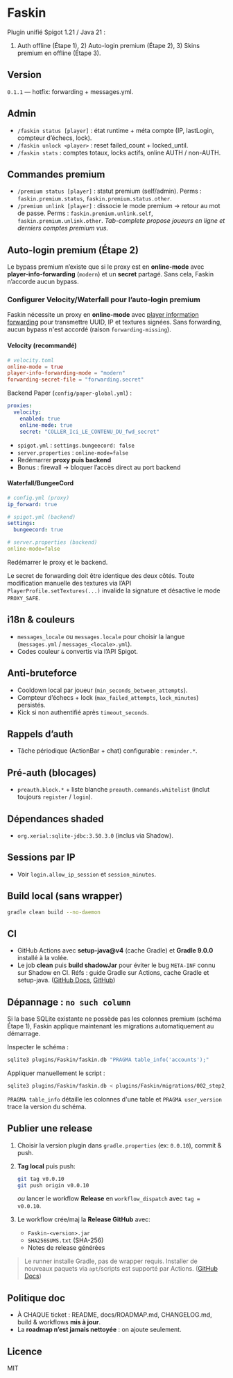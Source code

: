 # Faskin

Plugin unifié Spigot 1.21 / Java 21 :
1) Auth offline (Étape 1), 2) Auto-login premium (Étape 2), 3) Skins premium en offline (Étape 3).

## Version
`0.1.1` — hotfix: forwarding + messages.yml.

## Admin
- `/faskin status [player]` : état runtime + méta compte (IP, lastLogin, compteur d’échecs, lock).
- `/faskin unlock <player>` : reset failed_count + locked_until.
- `/faskin stats` : comptes totaux, locks actifs, online AUTH / non-AUTH.

## Commandes premium
- `/premium status [player]` : statut premium (self/admin). Perms : `faskin.premium.status`, `faskin.premium.status.other`.
- `/premium unlink [player]` : dissocie le mode premium → retour au mot de passe. Perms : `faskin.premium.unlink.self`, `faskin.premium.unlink.other`.
  *Tab-complete propose joueurs en ligne et derniers comptes premium vus.*

## Auto-login premium (Étape 2)
Le bypass premium n’existe que si le proxy est en **online-mode** avec **player-info-forwarding** (`modern`) et un **secret** partagé. Sans cela, Faskin n’accorde aucun bypass.

### Configurer Velocity/Waterfall pour l’auto-login premium
Faskin nécessite un proxy en **online-mode** avec [player information forwarding](https://docs.papermc.io/velocity/player-information-forwarding/) pour transmettre UUID, IP et textures signées. Sans forwarding, aucun bypass n'est accordé (raison `forwarding-missing`).

#### Velocity (recommandé)

```toml
# velocity.toml
online-mode = true
player-info-forwarding-mode = "modern"
forwarding-secret-file = "forwarding.secret"
```

Backend Paper (`config/paper-global.yml`) :

```yaml
proxies:
  velocity:
    enabled: true
    online-mode: true
    secret: "COLLER_Ici_LE_CONTENU_DU_fwd_secret"
```

* `spigot.yml` : `settings.bungeecord: false`
* `server.properties` : `online-mode=false`
* Redémarrer **proxy puis backend**
* Bonus : firewall → bloquer l’accès direct au port backend

#### Waterfall/BungeeCord

```yaml
# config.yml (proxy)
ip_forward: true

# spigot.yml (backend)
settings:
  bungeecord: true

# server.properties (backend)
online-mode=false
```

Redémarrer le proxy et le backend.

Le secret de forwarding doit être identique des deux côtés. Toute modification manuelle des textures via l’API `PlayerProfile.setTextures(...)` invalide la signature et désactive le mode `PROXY_SAFE`.

## i18n & couleurs
- `messages_locale` ou `messages.locale` pour choisir la langue (`messages.yml` / `messages_<locale>.yml`).
- Codes couleur `&` convertis via l’API Spigot.

## Anti-bruteforce
- Cooldown local par joueur (`min_seconds_between_attempts`).
- Compteur d’échecs + lock (`max_failed_attempts`, `lock_minutes`) persistés.
- Kick si non authentifié après `timeout_seconds`.

## Rappels d’auth
- Tâche périodique (ActionBar + chat) configurable : `reminder.*`.

## Pré-auth (blocages)
- `preauth.block.*` + liste blanche `preauth.commands.whitelist` (inclut toujours `register` / `login`).

## Dépendances shaded
- `org.xerial:sqlite-jdbc:3.50.3.0` (inclus via Shadow).

## Sessions par IP
- Voir `login.allow_ip_session` et `session_minutes`.

## Build local (sans wrapper)
```bash
gradle clean build --no-daemon
```

## CI

* GitHub Actions avec **setup-java@v4** (cache Gradle) et **Gradle 9.0.0** installé à la volée.
* Le job **clean** puis **build shadowJar** pour éviter le bug `META-INF` connu sur Shadow en CI.
  Réfs : guide Gradle sur Actions, cache Gradle et setup-java. ([GitHub Docs][2], [GitHub][1])

## Dépannage : `no such column`

Si la base SQLite existante ne possède pas les colonnes premium (schéma Étape 1), Faskin applique maintenant les migrations automatiquement au démarrage.

Inspecter le schéma :

```bash
sqlite3 plugins/Faskin/faskin.db "PRAGMA table_info('accounts');"
```

Appliquer manuellement le script :

```bash
sqlite3 plugins/Faskin/faskin.db < plugins/Faskin/migrations/002_step2_premium.sql
```

`PRAGMA table_info` détaille les colonnes d'une table et `PRAGMA user_version` trace la version du schéma.

## Publier une release

1. Choisir la version plugin dans `gradle.properties` (ex: `0.0.10`), commit & push.
2. **Tag local** puis push:

   ```bash
   git tag v0.0.10
   git push origin v0.0.10
   ```

   *ou* lancer le workflow **Release** en `workflow_dispatch` avec `tag = v0.0.10`.
3. Le workflow crée/maj la **Release GitHub** avec:

   * `Faskin-<version>.jar`
   * `SHA256SUMS.txt` (SHA-256)
   * Notes de release générées

> Le runner installe Gradle, pas de wrapper requis. Installer de nouveaux paquets via `apt`/scripts est supporté par Actions. ([GitHub Docs][3])

## Politique doc

* À CHAQUE ticket : README, docs/ROADMAP.md, CHANGELOG.md, build & workflows **mis à jour**.
* La **roadmap n’est jamais nettoyée** : on ajoute seulement.

## Licence

MIT

[1]: https://github.com/actions/setup-java
[2]: https://docs.github.com/en/actions/tutorials/building-and-testing-java-with-gradle
[3]: https://docs.github.com/actions/using-github-hosted-runners/customizing-github-hosted-runners
